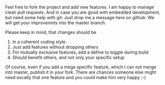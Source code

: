 Feel free to fork the project and add new features. I am happy to manage clean pull requests. And in case you are good with embedded development, but need some help with git: Just drop me a message here on github. We will get your improvemnts into the master branch.

Please keep in mind, that changes should be

1. In a coherent coding style
2. Just add features without dropping others
3. For mutually exclusive features, add a define to toggle during build
4. Should benefit others, and not only your specific setup

Of course, even if you add a mega specific feature, which I can not merge into master, publish it in your fork.
There are chances someone else might need excatly that one feature and you could make him very happy ;-)
